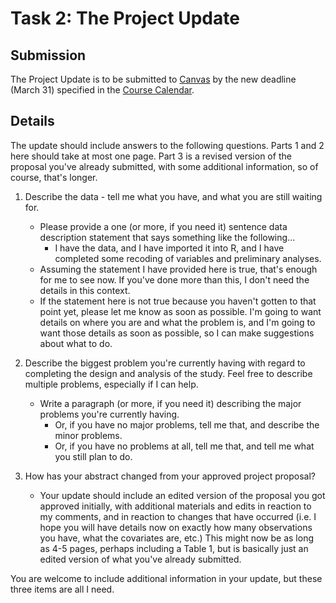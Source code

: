 # Task 2: The Project Update

## Submission

The Project Update is to be submitted to [Canvas](https://canvas.case.edu/) by the new deadline (March 31) specified in the [Course Calendar](https://github.com/THOMASELOVE/2020-500/blob/master/calendar.md).

## Details

The update should include answers to the following questions. Parts 1 and 2 here should take at most one page. Part 3 is a revised version of the proposal you've already submitted, with some additional information, so of course, that's longer.

1. Describe the data - tell me what you have, and what you are still waiting for. 
    - Please provide a one (or more, if you need it) sentence data description statement that says something like the following...
        - I have the data, and I have imported it into R, and I have completed some recoding of variables and preliminary analyses.
    - Assuming the statement I have provided here is true, that's enough for me to see now. If you've done more than this, I don't need the details in this context.
    - If the statement here is not true because you haven't gotten to that point yet, please let me know as soon as possible. I'm going to want details on where you are and what the problem is, and I'm going to want those details as soon as possible, so I can make suggestions about what to do.

2. Describe the biggest problem you're currently having with regard to completing the design and analysis of the study. Feel free to describe multiple problems, especially if I can help. 
    - Write a paragraph (or more, if you need it) describing the major problems you're currently having. 
        - Or, if you have no major problems, tell me that, and describe the minor problems. 
        - Or, if you have no problems at all, tell me that, and tell me what you still plan to do.

3. How has your abstract changed from your approved project proposal?
    - Your update should include an edited version of the proposal you got approved initially, with additional materials and edits in reaction to my comments, and in reaction to changes that have occurred (i.e. I hope you will have details now on exactly how many observations you have, what the covariates are, etc.) This might now be as long as 4-5 pages, perhaps including a Table 1, but is basically just an edited version of what you've already submitted.  
        
You are welcome to include additional information in your update, but these three items are all I need.
